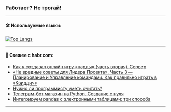 ### Работает? Не трогай!

---
<!--
#### 🛠️ Technical stack:

![Java](https://img.shields.io/badge/Java-informational?logo=Oracle&style=flat&logoColor=white&color=FF4500)
![Kotlin](https://img.shields.io/badge/Kotlin-informational?logo=Kotlin&style=flat&logoColor=white&color=774D97)
![TS](https://img.shields.io/badge/TypeScript-informational?logo=typeScript&style=flat&logoColor=black&color=017acc)
![Python](https://img.shields.io/badge/Python-informational?logo=Python&style=flat&logoColor=black&color=ffdd54) <br>
![Spring](https://img.shields.io/badge/Spring-informational?logo=Spring&style=flat&logoColor=white&color=6DB33F) 
![SpringBoot](https://img.shields.io/badge/SpringBoot-informational?logo=SpringBoot&style=flat&logoColor=white&color=6DB33F)
![Nest](https://img.shields.io/badge/NestJS-informational?logo=NestJS&style=flat&logoColor=white&color=E0234E) 
![NodeJS](https://img.shields.io/badge/NodeJS-informational?logo=node.js&style=flat&logoColor=white&color=70A760)<br>
![PostgreSQL](https://img.shields.io/badge/PostgreSQL-informational?logo=PostgreSQL&style=flat&logoColor=white&color=DAA520)
![MongoDB](https://img.shields.io/badge/MongoDB-informational?logo=MongoDB&style=flat&logoColor=white&color=870000)
![Apache](https://img.shields.io/badge/Apache-informational?logo=apache&style=flat&logoColor=white&color=f74e28)

___ 
-->

#### 🛠️ Используемые языки:

[![Top Langs](https://github-readme-stats-u2qms2cxw-advtsettinggmailcoms-projects.vercel.app/api/top-langs/?username=zloylis&langs_count=10&hide_title=true&title_color=e6edf3&size_weight=0.5&count_weight=0.5&layout=compact&hide_progress=true&hide_border=true&theme=dracula)](https://github.com/zloylis)

<!---


####  :octocat:&nbsp;&nbsp; Статистика:

![GitHub stats](https://github-readme-stats-u2qms2cxw-advtsettinggmailcoms-projects.vercel.app/api?username=zloylis&show_icons=true&hide_border=true&theme=dracula&title_color=e6edf3&include_all_commits=true&count_private=true&hide_rank=false&hide_title=true&rank_icon=github)
-->
---

#### 💬 Свежее с habr.com:

<!-- BLOG-POST-LIST:START -->
- [Как я создавал онлайн игру «нарды» &lpar;часть вторая&rpar;. Сервер](https://habr.com/ru/articles/836698/?utm_source=habrahabr&utm_medium=rss&utm_campaign=836698)
- [«Не вредные советы для Лидера Проекта». Часть 3 — Планирование и Управление командами. Как правильно играть в «Квиддич»](https://habr.com/ru/articles/836728/?utm_source=habrahabr&utm_medium=rss&utm_campaign=836728)
- [Нужно ли программисту уметь считать?](https://habr.com/ru/articles/836726/?utm_source=habrahabr&utm_medium=rss&utm_campaign=836726)
- [Телеграм-бот магазин на Python. Создание с нуля](https://habr.com/ru/companies/amvera/articles/836604/?utm_source=habrahabr&utm_medium=rss&utm_campaign=836604)
- [Интегрируем pandas с электронными таблицами: три способа](https://habr.com/ru/articles/836696/?utm_source=habrahabr&utm_medium=rss&utm_campaign=836696)
<!-- BLOG-POST-LIST:END -->

---
